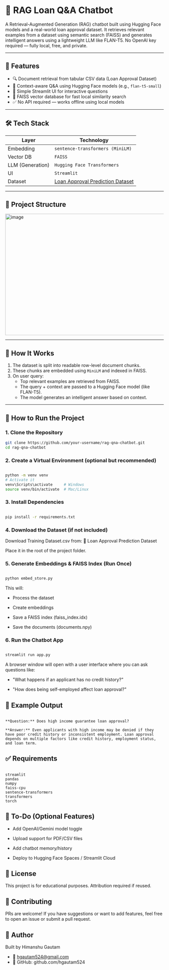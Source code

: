 # 💬 RAG Loan Q&A Chatbot

A Retrieval-Augmented Generation (RAG) chatbot built using Hugging Face models and a real-world loan approval dataset. It retrieves relevant examples from a dataset using semantic search (FAISS) and generates intelligent answers using a lightweight LLM like FLAN-T5. No OpenAI key required — fully local, free, and private.

---

## 📌 Features

- 🔍 Document retrieval from tabular CSV data (Loan Approval Dataset)
- 🧠 Context-aware Q&A using Hugging Face models (e.g., `flan-t5-small`)
- 💬 Simple Streamlit UI for interactive questions
- 💾 FAISS vector database for fast local similarity search
- ✅ No API required — works offline using local models

---

## 🛠 Tech Stack

| Layer           | Technology                          |
|----------------|--------------------------------------|
| Embedding       | `sentence-transformers (MiniLM)`     |
| Vector DB       | `FAISS`                              |
| LLM (Generation)| `Hugging Face Transformers`          |
| UI              | `Streamlit`                          |
| Dataset         | [Loan Approval Prediction Dataset](https://www.kaggle.com/datasets/sonalisingh1411/loan-approval-prediction) |

---

## 📁 Project Structure

<img width="709" height="386" alt="image" src="https://github.com/user-attachments/assets/9e475e34-c915-45b9-922d-62e9c1831c28" />


---

## 🧠 How It Works

1. The dataset is split into readable row-level document chunks.
2. These chunks are embedded using `MiniLM` and indexed in FAISS.
3. On user query:
   - Top relevant examples are retrieved from FAISS.
   - The query + context are passed to a Hugging Face model (like FLAN-T5).
   - The model generates an intelligent answer based on context.

---

## 🚀 How to Run the Project

### 1. Clone the Repository

```bash
git clone https://github.com/your-username/rag-qna-chatbot.git
cd rag-qna-chatbot
```

### 2. Create a Virtual Environment (optional but recommended)
```bash

python -m venv venv
# Activate it
venv\Scripts\activate     # Windows
source venv/bin/activate  # Mac/Linux
```
### 3. Install Dependencies
```bash

pip install -r requirements.txt
```
### 4. Download the Dataset (if not included)
Download Training Dataset.csv from:
🔗 Loan Approval Prediction Dataset

Place it in the root of the project folder.

### 5. Generate Embeddings & FAISS Index (Run Once)
```bash

python embed_store.py
```
This will:

- Process the dataset

- Create embeddings

- Save a FAISS index (faiss_index.idx)

- Save the documents (documents.npy)

### 6. Run the Chatbot App
```bash

streamlit run app.py
```
A browser window will open with a user interface where you can ask questions like:

- "What happens if an applicant has no credit history?"

- "How does being self-employed affect loan approval?"

## 🧠 Example Output
```pgsql

**Question:** Does high income guarantee loan approval?

**Answer:** Even applicants with high income may be denied if they have poor credit history or inconsistent employment. Loan approval depends on multiple factors like credit history, employment status, and loan term.
```

## ✅ Requirements
```text

streamlit
pandas
numpy
faiss-cpu
sentence-transformers
transformers
torch
```
## 📌 To-Do (Optional Features)
 - Add OpenAI/Gemini model toggle

 - Upload support for PDF/CSV files

 - Add chatbot memory/history

 - Deploy to Hugging Face Spaces / Streamlit Cloud

## 📜 License
This project is for educational purposes. Attribution required if reused.

## 🤝 Contributing
PRs are welcome! If you have suggestions or want to add features, feel free to open an issue or submit a pull request.

## 👤 Author
Built by Himanshu Gautam
- 📧 hgautam524@gmail.com
- 🔗 GitHub: github.com/hgautam524


